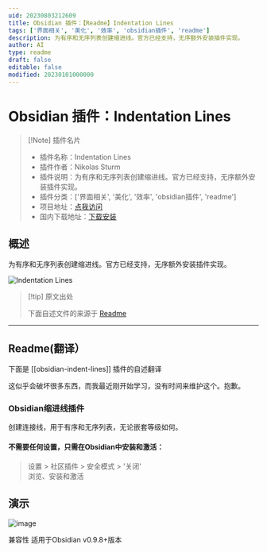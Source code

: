 ```yaml
---
uid: 20230803212609
title: Obsidian 插件：【Readme】Indentation Lines
tags: ['界面相关', '美化', '效率', 'obsidian插件', 'readme']
description: 为有序和无序列表创建缩进线。官方已经支持，无序额外安装插件实现。
author: AI
type: readme
draft: false
editable: false
modified: 20230101000000
---
```


# Obsidian 插件：Indentation Lines

> [!Note] 插件名片
> - 插件名称：Indentation Lines
> - 插件作者：Nikolas Sturm
> - 插件说明：为有序和无序列表创建缩进线。官方已经支持，无序额外安装插件实现。
> - 插件分类：['界面相关', '美化', '效率', 'obsidian插件', 'readme']
> - 项目地址：[点我访问](https://github.com/Arch-Storm/obsidian-indent-lines)
> - 国内下载地址：[下载安装](https://pkmer.cn/products/plugin/pluginMarket/?obsidian-indent-lines)

## 概述

为有序和无序列表创建缩进线。官方已经支持，无序额外安装插件实现。

![Indentation Lines](https://cdn.pkmer.cn/covers/obsidian-indent-lines.PNG!pkmer)

> [!tip] 原文出处
> 
>下面自述文件的来源于 [Readme](https://ghproxy.net/https://raw.githubusercontent.com/Arch-Storm/obsidian-indent-lines/main/README.md)
> 

---

## Readme(翻译）

下面是 [[obsidian-indent-lines]] 插件的自述翻译



这似乎会破坏很多东西，而我最近刚开始学习，没有时间来维护这个。抱歉。

### Obsidian缩进线插件

创建连接线，用于有序和无序列表，无论嵌套等级如何。

#### 不需要任何设置，只需在Obsidian中安装和激活：
> 设置 > 社区插件 > 安全模式 > '关闭'<br/>
> 浏览、安装和激活

## 演示
![image](https://user-images.githubusercontent.com/42775469/117072649-114a0b00-ad31-11eb-85fe-125afbd4f0bf.png)

兼容性
适用于Obsidian v0.9.8+版本




